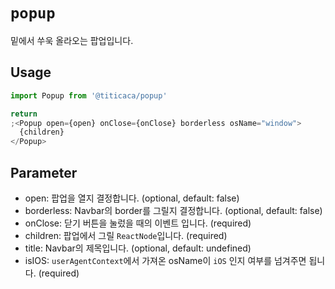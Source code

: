 # `popup`

밑에서 쑤욱 올라오는 팝업입니다.

## Usage

```typescript
import Popup from '@titicaca/popup'

return
;<Popup open={open} onClose={onClose} borderless osName="window">
  {children}
</Popup>
```

## Parameter

- open: 팝업을 열지 결정합니다. (optional, default: false)
- borderless: Navbar의 border를 그릴지 결정합니다. (optional, default: false)
- onClose: 닫기 버튼을 눌렀을 때의 이벤트 입니다. (required)
- children: 팝업에서 그릴 `ReactNode`입니다. (required)
- title: Navbar의 제목입니다. (optional, default: undefined)
- isIOS: `userAgentContext`에서 가져온 osName이 `iOS` 인지 여부를 넘겨주면 됩니다. (required)

